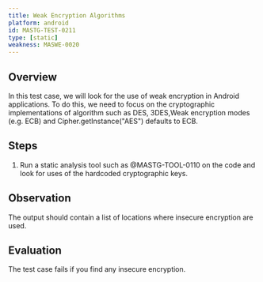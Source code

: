 ```yaml
---
title: Weak Encryption Algorithms
platform: android
id: MASTG-TEST-0211
type: [static]
weakness: MASWE-0020
---
```


## Overview

In this test case, we will look for the use of weak encryption in Android applications. To do this, we need to focus on the cryptographic implementations of algorithm such as DES, 3DES,Weak encryption modes (e.g. ECB) and Cipher.getInstance("AES") defaults to ECB.

## Steps

1. Run a static analysis tool such as @MASTG-TOOL-0110 on the code and look for uses of the hardcoded cryptographic keys.

## Observation

The output should contain a list of locations where insecure encryption are used.

## Evaluation

The test case fails if you find any insecure encryption.
